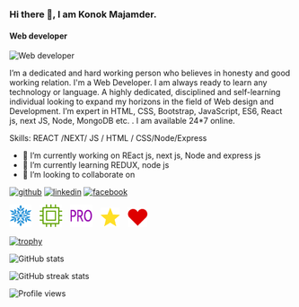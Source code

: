 ### Hi there 👋, I am Konok Majamder.
#### Web developer
![Web developer](https://media.licdn.com/dms/image/C4D16AQGbyaum62a1uw/profile-displaybackgroundimage-shrink_350_1400/0/1654279551942?e=1681344000&v=beta&t=TdMaoRkEh0RsDr7VeuQ1VEluNwbFsxQt-7F7GJDrZZM)

 I’m a dedicated and hard working person who believes in honesty and good working relation. I'm a Web Developer. I am always ready to learn any technology or language. A highly dedicated, disciplined and self-learning individual looking to expand my horizons in the field of Web design and Development. I’m expert in HTML, CSS, Bootstrap, JavaScript, ES6, React js, next JS, Node, MongoDB etc. . I am available 24*7 online.

Skills:  REACT /NEXT/ JS / HTML / CSS/Node/Express

- 🔭 I’m currently working on REact js, next js, Node and express js 
- 🌱 I’m currently learning REDUX, node js 
- 👯 I’m looking to collaborate on   


[<img src='https://cdn.jsdelivr.net/npm/simple-icons@3.0.1/icons/github.svg' alt='github' height='40'>](https://github.com/konok101)  [<img src='https://cdn.jsdelivr.net/npm/simple-icons@3.0.1/icons/linkedin.svg' alt='linkedin' height='40'>](https://www.linkedin.com/in/https://www.linkedin.com/in/konok-majamder/)  [<img src='https://cdn.jsdelivr.net/npm/simple-icons@3.0.1/icons/facebook.svg' alt='facebook' height='40'>](https://www.facebook.com/https://web.facebook.com/rockykonok/)  

<a href='https://archiveprogram.github.com/'><img src='https://raw.githubusercontent.com/acervenky/animated-github-badges/master/assets/acbadge.gif' width='40' height='40'></a> <a href='https://docs.github.com/en/developers'><img src='https://raw.githubusercontent.com/acervenky/animated-github-badges/master/assets/devbadge.gif' width='40' height='40'></a> <a href='https://github.com/pricing'><img src='https://raw.githubusercontent.com/acervenky/animated-github-badges/master/assets/pro.gif' width='40' height='40'></a> <a href='https://stars.github.com/'><img src='https://raw.githubusercontent.com/acervenky/animated-github-badges/master/assets/starbadge.gif' width='35' height='35'></a> <a href='https://docs.github.com/en/github/supporting-the-open-source-community-with-github-sponsors'><img src='https://raw.githubusercontent.com/acervenky/animated-github-badges/master/assets/sponsorbadge.gif' width='35' height='35'></a> 

[![trophy](https://github-profile-trophy.vercel.app/?username=konok101)](https://github.com/ryo-ma/github-profile-trophy)

![GitHub stats](https://github-readme-stats.vercel.app/api?username=konok101&show_icons=true&count_private=false)  

![GitHub streak stats](https://streak-stats.demolab.com/?user=konok101)  

![Profile views](https://gpvc.arturio.dev/konok101)  
